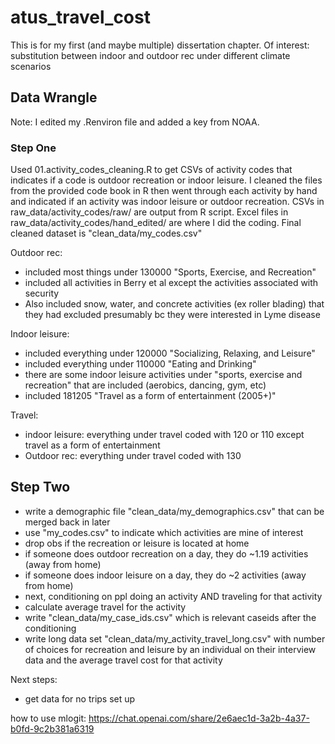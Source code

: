 # atus_travel_cost
This is for my first (and maybe multiple) dissertation chapter. Of interest: substitution between indoor and outdoor rec under different climate scenarios 


## Data Wrangle 

Note: I edited my .Renviron file and added a key from NOAA. 

### Step One
Used 01.activity_codes_cleaning.R to get CSVs of activity codes that indicates if a code is outdoor recreation or indoor leisure. I cleaned the files from the provided code book in R then went through each activity by hand and indicated if an activity was indoor leisure or outdoor recreation. CSVs in raw_data/activity_codes/raw/ are output from R script. Excel files in raw_data/activity_codes/hand_edited/ are where I did the coding. Final cleaned dataset is "clean_data/my_codes.csv"

Outdoor rec: 

- included most things under 130000 "Sports, Exercise, and Recreation"
- included all activities in Berry et al except the activities associated with security
- Also included snow, water, and concrete activities (ex roller blading) that they had excluded presumably bc they were interested in Lyme disease 

Indoor leisure: 

- included everything under 120000 "Socializing, Relaxing, and Leisure"
- included everything under 110000 "Eating and Drinking"
- there are some indoor leisure activities under "sports, exercise and recreation" that are included (aerobics, dancing, gym, etc)
- included 181205 "Travel as a form of entertainment (2005+)"

Travel: 

- indoor leisure: everything under travel coded with 120 or 110 except travel as a form of entertainment
- Outdoor rec: everything under travel coded with 130


## Step Two

- write a demographic file "clean_data/my_demographics.csv" that can be merged back in later 
- use "my_codes.csv" to indicate which activities are mine of interest
- drop obs if the recreation or leisure is located at home
- if someone does outdoor recreation on a day, they do ~1.19 activities (away from home)
- if someone does indoor leisure on a day, they do ~2 activities (away from home)
- next, conditioning on ppl doing an activity AND traveling for that activity
- calculate average travel for the activity
- write "clean_data/my_case_ids.csv" which is relevant caseids after the conditioning 
- write long data set "clean_data/my_activity_travel_long.csv" with number of choices for recreation and leisure by an individual on their interview data and the average travel cost for that activity


Next steps:

- get data for no trips set up

how to use mlogit: https://chat.openai.com/share/2e6aec1d-3a2b-4a37-b0fd-9c2b381a6319



